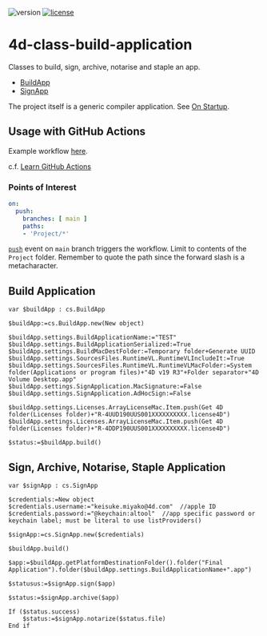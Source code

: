 ![version](https://img.shields.io/badge/version-19%2B-4371C6)
[![license](https://img.shields.io/github/license/miyako/4d-class-build-application
)](LICENSE)

# 4d-class-build-application
Classes to build, sign, archive, notarise and staple an app.

* [BuildApp](https://github.com/miyako/4d-class-build-application/blob/main/compiler/compiler/Documentation/Classes/BuildApp.md)
* [SignApp](https://github.com/miyako/4d-class-build-application/blob/main/compiler/compiler/Documentation/Classes/SignApp.md)

The project itself is a generic compiler application. See [On Startup](https://github.com/miyako/4d-class-build-application/blob/main/compiler/compiler/Project/Sources/DatabaseMethods/onStartup.4dm). 

## Usage with GitHub Actions

Example workflow [here](https://github.com/4D-JP/librezept/blob/main/.github/workflows/compile.yml).

c.f. [Learn GitHub Actions](https://docs.github.com/en/actions/learn-github-actions)

### Points of Interest

```yml
on:
  push:
    branches: [ main ]
    paths:
    - 'Project/*'
``` 

[`push`](https://docs.github.com/en/actions/learn-github-actions/events-that-trigger-workflows#push) event on `main` branch triggers the workflow. Limit to contents of the `Project` folder. Remember to quote the path since the forward slash is a metacharacter.


## Build Application

```4d
var $buildApp : cs.BuildApp

$buildApp:=cs.BuildApp.new(New object)

$buildApp.settings.BuildApplicationName:="TEST"
$buildApp.settings.BuildApplicationSerialized:=True
$buildApp.settings.BuildMacDestFolder:=Temporary folder+Generate UUID
$buildApp.settings.SourcesFiles.RuntimeVL.RuntimeVLIncludeIt:=True
$buildApp.settings.SourcesFiles.RuntimeVL.RuntimeVLMacFolder:=System folder(Applications or program files)+"4D v19 R3"+Folder separator+"4D Volume Desktop.app"
$buildApp.settings.SignApplication.MacSignature:=False
$buildApp.settings.SignApplication.AdHocSign:=False

$buildApp.settings.Licenses.ArrayLicenseMac.Item.push(Get 4D folder(Licenses folder)+"R-4UUD190UUS001XXXXXXXXXX.license4D")
$buildApp.settings.Licenses.ArrayLicenseMac.Item.push(Get 4D folder(Licenses folder)+"R-4DDP190UUS001XXXXXXXXXX.license4D")

$status:=$buildApp.build()
```

## Sign, Archive, Notarise, Staple Application

```4d
var $signApp : cs.SignApp

$credentials:=New object
$credentials.username:="keisuke.miyako@4d.com"  //apple ID
$credentials.password:="@keychain:altool"  //app specific password or keychain label; must be literal to use listProviders()

$signApp:=cs.SignApp.new($credentials)

$buildApp.build()

$app:=$buildApp.getPlatformDestinationFolder().folder("Final Application").folder($buildApp.settings.BuildApplicationName+".app")

$statusus:=$signApp.sign($app)

$status:=$signApp.archive($app)

If ($status.success)
	$status:=$signApp.notarize($status.file)
End if 
```
